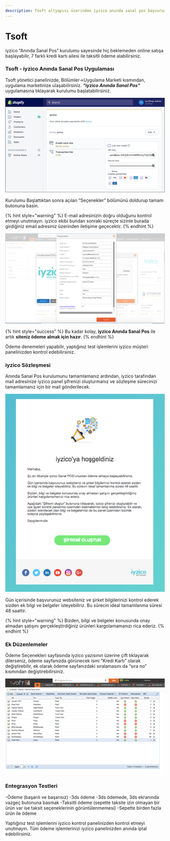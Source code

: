 ```yaml
---
description: Tsoft altyapısı üzerinden iyzico anında sanal pos başvurusu
---
```


# Tsoft

iyzico “Anında Sanal Pos” kurulumu sayesinde hiç beklemeden online satışa başlayabilir, 7 farklı kredi kartı ailesi ile taksitli ödeme alabilirsiniz.

### Tsoft - iyzico Anında Sanal Pos Uygulaması

Tsoft yönetici panelinizde, Bölümler-&gt;Uygulama Marketi kısmından, uygulama marketinize ulaşabilirsiniz. _**“iyzico Anında Sanal Pos”**_ uygulamasına tıklayarak kurulumu başlatabilirsiniz.

![](../../.gitbook/assets/picture1%20%283%29.png)

Kurulumu Başlattıktan sonra açılan “Seçenekler” bölümünü doldurup tamam butonuna basin. 

{% hint style="warning" %}
E-mail adresinizin doğru olduğunu kontrol etmeyi unutmayın. iyzico ekibi bundan sonraki süreçte sizinle burada girdiğiniz email adresiniz üzerinden iletişime geçecektir.
{% endhint %}

![](../../.gitbook/assets/picture2%20%281%29.png)

{% hint style="success" %}
Bu kadar kolay, **iyzico Anında Sanal Pos** ile artık **siteniz ödeme almak için hazır**. 
{% endhint %}

Ödeme denemeleri yapabilir, yaptığınız test işlemlerini iyzico müşteri panelinizden kontrol edebilirsiniz.

### iyzico Sözleşmesi

Anında Sanal Pos kurulumunu tamamlamanız ardından, iyzico tarafından mail adresinize iyzico panel şifrenizi oluşturmanız ve sözleşme sürecinizi tamamlamanız için bir mail gönderilecek.

![](../../.gitbook/assets/natro3.png)

Gün içerisinde başvurunuz websiteniz ve şirket bilgilerinizi kontrol ederek sizden ek bilgi ve belgeler isteyebiliriz. Bu sürecin ideal tamamlanma süresi 48 saattir.

{% hint style="warning" %}
Bizden, bilgi ve belgeler konusunda onay almadan şatışını gerçekleştirdiğiniz ürünleri kargolamamanızı rica ederiz.
{% endhint %}

### Ek Düzenlemeler

Ödeme Seçenekleri sayfasında iyzico yazısının üzerine çift tıklayarak dilerseniz, ödeme sayfanızda görünecek ismi “Kredi Kartı” olarak değiştirebilir, ek olarak ödeme sayfanızdaki sıralamasını da “sıra no” kısmından değiştirebilirsiniz.

![](../../.gitbook/assets/picture3%20%282%29.png)

### Entegrasyon Testleri

-Ödeme \(başarılı ve başarısız\) -3ds ödeme -3ds ödemede, 3ds ekranında vazgeç butonuna basmak -Taksitli ödeme \(sepette taksite izin olmayan bir ürün var ise taksit seçeneklerinin görüntülenmemesi\) -Sepette birden fazla ürün ile ödeme

Yaptığınız test işlemlerini iyzico kontrol panelinizden kontrol etmeyi unutmayın. Tüm ödeme işlemlerinizi iyzico panelinizden anında iptal edebilirsiniz.

